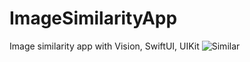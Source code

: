 # ImageSimilarityApp
Image similarity app with Vision, SwiftUI, UIKit
![Similar](https://user-images.githubusercontent.com/91268094/186918455-bfb82d7b-1ff4-46ea-bd21-6fadf14faad5.png)
